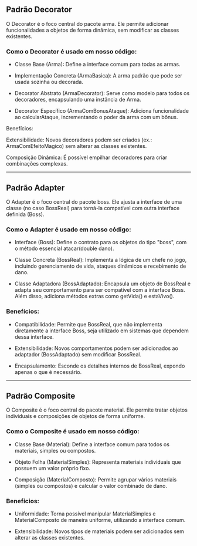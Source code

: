 ## Padrão Decorator

O Decorator é o foco central do pacote arma. Ele permite adicionar funcionalidades a objetos de forma dinâmica, sem modificar as classes existentes.

### Como o Decorator é usado em nosso código:

- Classe Base (Arma): Define a interface comum para todas as armas.

- Implementação Concreta (ArmaBasica): A arma padrão que pode ser usada sozinha ou decorada.

- Decorator Abstrato (ArmaDecorator): Serve como modelo para todos os decoradores, encapsulando uma instância de Arma.

- Decorator Específico (ArmaComBonusAtaque): Adiciona funcionalidade ao calcularAtaque, incrementando o poder da arma com um bônus.

Benefícios:

Extensibilidade: Novos decoradores podem ser criados (ex.: ArmaComEfeitoMagico) sem alterar as classes existentes.

Composição Dinâmica: É possível empilhar decoradores para criar combinações complexas.

---

## Padrão Adapter

O Adapter é o foco central do pacote boss. Ele ajusta a interface de uma classe (no caso BossReal) para torná-la compatível com outra interface definida (Boss).

### Como o Adapter é usado em nosso código:

- Interface (Boss): Define o contrato para os objetos do tipo "boss", com o método essencial atacar(double dano).

- Classe Concreta (BossReal): Implementa a lógica de um chefe no jogo, incluindo gerenciamento de vida, ataques dinâmicos e recebimento de dano.

- Classe Adaptadora (BossAdaptado): Encapsula um objeto de BossReal e adapta seu comportamento para ser compatível com a interface Boss. Além disso, adiciona métodos extras como getVida() e estaVivo().

### Benefícios:

- Compatibilidade: Permite que BossReal, que não implementa diretamente a interface Boss, seja utilizado em sistemas que dependem dessa interface.

- Extensibilidade: Novos comportamentos podem ser adicionados ao adaptador (BossAdaptado) sem modificar BossReal.

- Encapsulamento: Esconde os detalhes internos de BossReal, expondo apenas o que é necessário.

---

## Padrão Composite

O Composite é o foco central do pacote material. Ele permite tratar objetos individuais e composições de objetos de forma uniforme.

### Como o Composite é usado em nosso código:

- Classe Base (Material): Define a interface comum para todos os materiais, simples ou compostos.

- Objeto Folha (MaterialSimples): Representa materiais individuais que possuem um valor próprio fixo.

- Composição (MaterialComposto): Permite agrupar vários materiais (simples ou compostos) e calcular o valor combinado de dano.

### Benefícios:

- Uniformidade: Torna possível manipular MaterialSimples e MaterialComposto de maneira uniforme, utilizando a interface comum.

- Extensibilidade: Novos tipos de materiais podem ser adicionados sem alterar as classes existentes.
